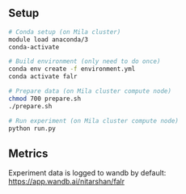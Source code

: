 ## Setup
```bash
# Conda setup (on Mila cluster)
module load anaconda/3
conda-activate

# Build environment (only need to do once)
conda env create -f environment.yml
conda activate falr

# Prepare data (on Mila cluster compute node)
chmod 700 prepare.sh
./prepare.sh

# Run experiment (on Mila cluster compute node)
python run.py
```

## Metrics
Experiment data is logged to wandb by default: https://app.wandb.ai/nitarshan/falr
